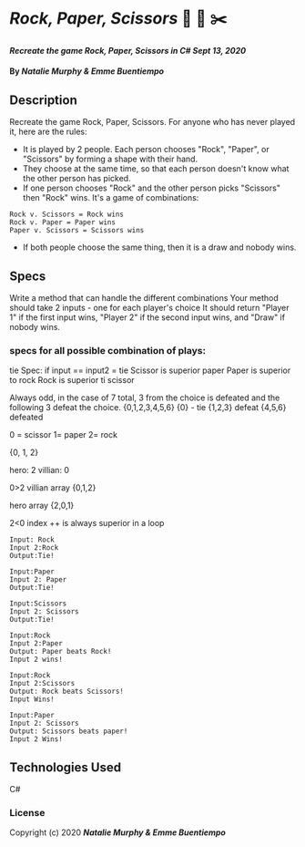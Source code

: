 # _Rock, Paper, Scissors_ 🗿 📃 ✂️

#### _Recreate the game Rock, Paper, Scissors in C# Sept 13, 2020_

#### By _**Natalie Murphy & Emme Buentiempo**_

## Description

Recreate the game Rock, Paper, Scissors. For anyone who has never played it, here are the rules:

- It is played by 2 people. Each person chooses "Rock", "Paper", or "Scissors" by forming a shape with their hand.
- They choose at the same time, so that each person doesn't know what the other person has picked.
- If one person chooses "Rock" and the other person picks "Scissors" then "Rock" wins. It's a game of combinations:

```
Rock v. Scissors = Rock wins
Rock v. Paper = Paper wins
Paper v. Scissors = Scissors wins
```

- If both people choose the same thing, then it is a draw and nobody wins.

## Specs

Write a method that can handle the different combinations
Your method should take 2 inputs - one for each player's choice
It should return "Player 1" if the first input wins, "Player 2" if the second input wins, and "Draw" if nobody wins.

### specs for all possible combination of plays:
tie Spec:
if input == input2 = tie 
Scissor is superior paper
Paper is superior to rock 
Rock is superior ti scissor 

Always odd, in the case of 7 total, 3 from the choice is defeated and the following 3 defeat the choice. 
{0,1,2,3,4,5,6}
{0} - tie 
{1,2,3} defeat
{4,5,6} defeated

0 = scissor 1= paper  2= rock 

{0, 1, 2}

hero: 2
villian: 0 

0>2
villian array
{0,1,2}

hero array
{2,0,1}

2<0 
index ++ is always superior in a loop 

```
Input: Rock
Input 2:Rock
Output:Tie!
```

```
Input:Paper
Input 2: Paper
Output:Tie!
```

```
Input:Scissors
Input 2: Scissors
Output:Tie!
```

```
Input:Rock
Input 2:Paper
Output: Paper beats Rock!
Input 2 wins!
```

```
Input:Rock
Input 2:Scissors
Output: Rock beats Scissors!
Input Wins!
```

```
Input:Paper
Input 2: Scissors
Output: Scissors beats paper!
Input 2 Wins!
```

## Technologies Used

C#

### License



Copyright (c) 2020 **_Natalie Murphy & Emme Buentiempo_**
